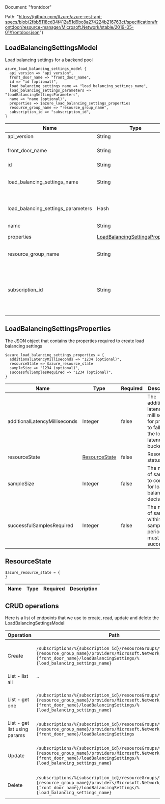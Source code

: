 Document: "frontdoor"


Path: "https://github.com/Azure/azure-rest-api-specs/blob/2fbb5118cd34f412a51d9bc8a274224b216763cf/specification/frontdoor/resource-manager/Microsoft.Network/stable/2019-05-01/frontdoor.json")

## LoadBalancingSettingsModel

Load balancing settings for a backend pool

```puppet
azure_load_balancing_settings_model {
  api_version => "api_version",
  front_door_name => "front_door_name",
  id => "id (optional)",
  load_balancing_settings_name => "load_balancing_settings_name",
  load_balancing_settings_parameters => "loadBalancingSettingsParameters",
  name => "name (optional)",
  properties => $azure_load_balancing_settings_properties
  resource_group_name => "resource_group_name",
  subscription_id => "subscription_id",
}
```

| Name        | Type           | Required       | Description       |
| ------------- | ------------- | ------------- | ------------- |
|api_version | String | true | Client API version. |
|front_door_name | String | true | Name of the Front Door which is globally unique. |
|id | String | false | Resource ID. |
|load_balancing_settings_name | String | true | Name of the load balancing settings which is unique within the Front Door. |
|load_balancing_settings_parameters | Hash | true | LoadBalancingSettings properties needed to create a new Front Door. |
|name | String | false | Resource name. |
|properties | [LoadBalancingSettingsProperties](#loadbalancingsettingsproperties) | false | Properties of the load balancing settings |
|resource_group_name | String | true | Name of the Resource group within the Azure subscription. |
|subscription_id | String | true | The subscription credentials which uniquely identify the Microsoft Azure subscription. The subscription ID forms part of the URI for every service call. |
        
## LoadBalancingSettingsProperties

The JSON object that contains the properties required to create load balancing settings

```puppet
$azure_load_balancing_settings_properties = {
  additionalLatencyMilliseconds => "1234 (optional)",
  resourceState => $azure_resource_state
  sampleSize => "1234 (optional)",
  successfulSamplesRequired => "1234 (optional)",
}
```

| Name        | Type           | Required       | Description       |
| ------------- | ------------- | ------------- | ------------- |
|additionalLatencyMilliseconds | Integer | false | The additional latency in milliseconds for probes to fall into the lowest latency bucket |
|resourceState | [ResourceState](#resourcestate) | false | Resource status. |
|sampleSize | Integer | false | The number of samples to consider for load balancing decisions |
|successfulSamplesRequired | Integer | false | The number of samples within the sample period that must succeed |
        
## ResourceState



```puppet
$azure_resource_state = {
}
```

| Name        | Type           | Required       | Description       |
| ------------- | ------------- | ------------- | ------------- |



## CRUD operations

Here is a list of endpoints that we use to create, read, update and delete the LoadBalancingSettingsModel

| Operation | Path | Verb | Description | OperationID |
| ------------- | ------------- | ------------- | ------------- | ------------- |
|Create|`/subscriptions/%{subscription_id}/resourceGroups/%{resource_group_name}/providers/Microsoft.Network/frontDoors/%{front_door_name}/loadBalancingSettings/%{load_balancing_settings_name}`|Put|Creates a new LoadBalancingSettings with the specified Rule name within the specified Front Door.|LoadBalancingSettings_CreateOrUpdate|
|List - list all|``||||
|List - get one|`/subscriptions/%{subscription_id}/resourceGroups/%{resource_group_name}/providers/Microsoft.Network/frontDoors/%{front_door_name}/loadBalancingSettings/%{load_balancing_settings_name}`|Get|Gets a LoadBalancingSettings with the specified Rule name within the specified Front Door.|LoadBalancingSettings_Get|
|List - get list using params|`/subscriptions/%{subscription_id}/resourceGroups/%{resource_group_name}/providers/Microsoft.Network/frontDoors/%{front_door_name}/loadBalancingSettings`|Get|Lists all of the LoadBalancingSettings within a Front Door.|LoadBalancingSettings_ListByFrontDoor|
|Update|`/subscriptions/%{subscription_id}/resourceGroups/%{resource_group_name}/providers/Microsoft.Network/frontDoors/%{front_door_name}/loadBalancingSettings/%{load_balancing_settings_name}`|Put|Creates a new LoadBalancingSettings with the specified Rule name within the specified Front Door.|LoadBalancingSettings_CreateOrUpdate|
|Delete|`/subscriptions/%{subscription_id}/resourceGroups/%{resource_group_name}/providers/Microsoft.Network/frontDoors/%{front_door_name}/loadBalancingSettings/%{load_balancing_settings_name}`|Delete|Deletes an existing LoadBalancingSettings with the specified parameters.|LoadBalancingSettings_Delete|
